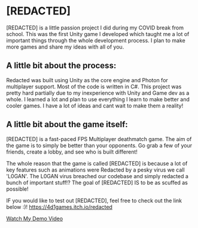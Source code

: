 # [REDACTED]
 
[REDACTED] is a little passion project I did during my COVID break from school. 
This was the first Unity game I developed which taught me a lot of important things 
through the whole development process. I plan to make more games and share my ideas 
with all of you.  

## A little bit about the process:

Redacted was built using Unity as the core engine and Photon for multiplayer support. Most of the code
is written in C#. This project was pretty hard partially due to my inexperience with Unity and Game dev as a whole.
I learned a lot and plan to use everything I learn to make better and cooler games. I have a lot of ideas and cant 
wait to make them a reality!

## A little bit about the game itself:

[REDACTED] is a fast-paced FPS Multiplayer deathmatch game. 
The aim of the game is to simply be better than your opponents. 
Go grab a few of your friends, create a lobby, and see who is built different!

The whole reason that the game is called  [REDACTED]  is because a lot of key features such 
as animations were Redacted by a pesky virus we call 'L0GAN'. The L0GAN  virus breached our 
codebase and simply redacted a bunch of important stuff!? The goal of [REDACTED] IS to be as 
scuffed as possible!

IF you would like to test out [REDACTED], feel free to check out the link below :)!
https://4d1games.itch.io/redacted


[Watch My Demo Video](https://www.youtube.com/watch?v=0CjtybXXuxo "[REDACTED] Demo Video")
